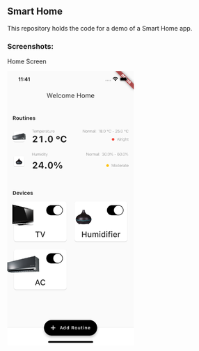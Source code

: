 ## Smart Home

This repository holds the code for a demo of a Smart Home app.


### Screenshots:

Home Screen

<img width="291" src="screenshots/home_screen.png"></img>

